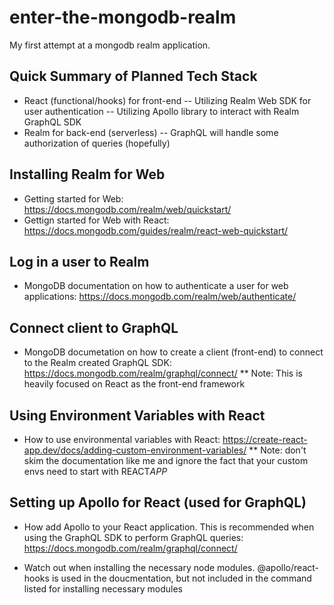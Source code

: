 # enter-the-mongodb-realm

My first attempt at a mongodb realm application.

## Quick Summary of Planned Tech Stack

- React (functional/hooks) for front-end
  -- Utilizing Realm Web SDK for user authentication
  -- Utilizing Apollo library to interact with Realm GraphQL SDK
- Realm for back-end (serverless)
  -- GraphQL will handle some authorization of queries (hopefully)

## Installing Realm for Web

- Getting started for Web: https://docs.mongodb.com/realm/web/quickstart/
- Gettign started for Web with React: https://docs.mongodb.com/guides/realm/react-web-quickstart/

## Log in a user to Realm

- MongoDB documentation on how to authenticate a user for web applications: https://docs.mongodb.com/realm/web/authenticate/

## Connect client to GraphQL

- MongoDB documetation on how to create a client (front-end) to connect to the Realm created GraphQL SDK: https://docs.mongodb.com/realm/graphql/connect/
  \*\* Note: This is heavily focused on React as the front-end framework

## Using Environment Variables with React

- How to use environmental variables with React: https://create-react-app.dev/docs/adding-custom-environment-variables/
  \*\* Note: don't skim the documentation like me and ignore the fact that your custom envs need to start with REACT*APP*

## Setting up Apollo for React (used for GraphQL)

- How add Apollo to your React application. This is recommended when using the GraphQL SDK to perform GraphQL queries: https://docs.mongodb.com/realm/graphql/connect/

- Watch out when installing the necessary node modules. @apollo/react-hooks is used in the doucmentation, but not included in the command listed for installing necessary modules
